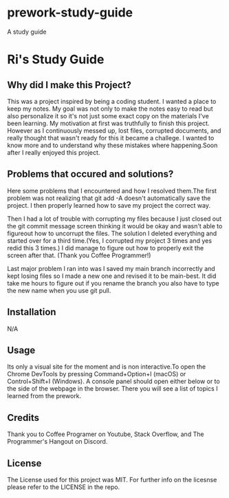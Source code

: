 # prework-study-guide
A study guide
# Ri's Study Guide

## Why did I make this Project?
This was a project inspired by being a coding student. I wanted a place to keep my notes. My goal was not only to make the notes easy to read but also personalize it so it's not just some exact copy on the materials I've been learning. My motivation at first was truthfully to finish this project. However as I continuously messed up, lost files, corrupted documents, and really thought that wasn't ready for this it became a challege. I wanted to know more and to understand why these mistakes where happening.Soon after I really enjoyed this project.

 ## Problems that occured and solutions?
 Here some problems that I encountered and how I resolved them.The first problem was not realizing that git add -A doesn't automatically save the project. I then properly learned how to save my project the correct way.

 Then I had a lot of trouble with corrupting my files because I just closed out the git commit message screen thinking it would be okay and wasn't able to figureout how to uncorrupt the files. The solution I deleted everything and started over for a third time.(Yes, I corrupted my project 3 times and yes redid this 3 times.) I did manage to figure out how to properly exit the screen after that. (Thank you Coffee Programmer!)
 
  Last major problem I ran into was I saved my main branch incorrectly and kept losing files so I made a new one and revised it to be main-best. It did take me hours to figure out if you rename the branch you also have to type the new name when you use git pull. 


## Installation

N/A

## Usage

Its only a visual site for the moment and is non interactive.To open the Chrome DevTools by pressing Command+Option+I (macOS) or Control+Shift+I (Windows). A console panel should open either below or to the side of the webpage in the browser. There you will see a list of topics I learned from the prework.

## Credits

Thank you to Coffee Programer on Youtube, Stack Overflow, and The Programmer's Hangout on Discord.

## License
The License used for this project was MIT. For further info on the licesnse please refer to the LICENSE in the repo.
